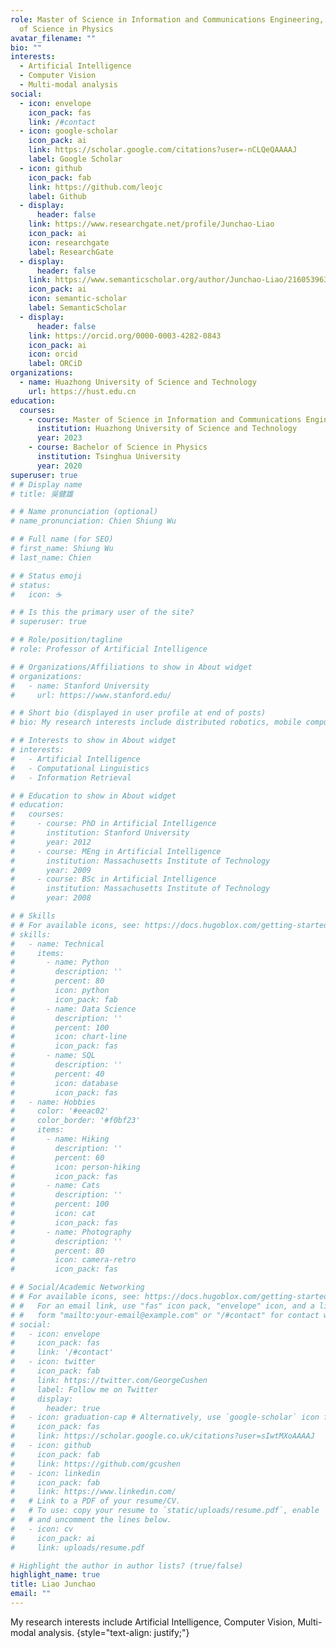 ```yaml
---
role: Master of Science in Information and Communications Engineering, Bachelor
  of Science in Physics
avatar_filename: ""
bio: ""
interests:
  - Artificial Intelligence
  - Computer Vision
  - Multi-modal analysis
social:
  - icon: envelope
    icon_pack: fas
    link: /#contact
  - icon: google-scholar
    icon_pack: ai
    link: https://scholar.google.com/citations?user=-nCLQeQAAAAJ
    label: Google Scholar
  - icon: github
    icon_pack: fab
    link: https://github.com/leojc
    label: Github
  - display:
      header: false
    link: https://www.researchgate.net/profile/Junchao-Liao
    icon_pack: ai
    icon: researchgate
    label: ResearchGate
  - display:
      header: false
    link: https://www.semanticscholar.org/author/Junchao-Liao/2160539638
    icon_pack: ai
    icon: semantic-scholar
    label: SemanticScholar
  - display:
      header: false
    link: https://orcid.org/0000-0003-4282-0843
    icon_pack: ai
    icon: orcid
    label: ORCiD
organizations:
  - name: Huazhong University of Science and Technology
    url: https://hust.edu.cn
education:
  courses:
    - course: Master of Science in Information and Communications Engineering
      institution: Huazhong University of Science and Technology
      year: 2023
    - course: Bachelor of Science in Physics
      institution: Tsinghua University
      year: 2020
superuser: true
# # Display name
# title: 吳健雄

# # Name pronunciation (optional)
# name_pronunciation: Chien Shiung Wu

# # Full name (for SEO)
# first_name: Shiung Wu
# last_name: Chien

# # Status emoji
# status:
#   icon: ☕️

# # Is this the primary user of the site?
# superuser: true

# # Role/position/tagline
# role: Professor of Artificial Intelligence

# # Organizations/Affiliations to show in About widget
# organizations:
#   - name: Stanford University
#     url: https://www.stanford.edu/

# # Short bio (displayed in user profile at end of posts)
# bio: My research interests include distributed robotics, mobile computing and programmable matter.

# # Interests to show in About widget
# interests:
#   - Artificial Intelligence
#   - Computational Linguistics
#   - Information Retrieval

# # Education to show in About widget
# education:
#   courses:
#     - course: PhD in Artificial Intelligence
#       institution: Stanford University
#       year: 2012
#     - course: MEng in Artificial Intelligence
#       institution: Massachusetts Institute of Technology
#       year: 2009
#     - course: BSc in Artificial Intelligence
#       institution: Massachusetts Institute of Technology
#       year: 2008

# # Skills
# # For available icons, see: https://docs.hugoblox.com/getting-started/page-builder/#icons
# skills:
#   - name: Technical
#     items:
#       - name: Python
#         description: ''
#         percent: 80
#         icon: python
#         icon_pack: fab
#       - name: Data Science
#         description: ''
#         percent: 100
#         icon: chart-line
#         icon_pack: fas
#       - name: SQL
#         description: ''
#         percent: 40
#         icon: database
#         icon_pack: fas
#   - name: Hobbies
#     color: '#eeac02'
#     color_border: '#f0bf23'
#     items:
#       - name: Hiking
#         description: ''
#         percent: 60
#         icon: person-hiking
#         icon_pack: fas
#       - name: Cats
#         description: ''
#         percent: 100
#         icon: cat
#         icon_pack: fas
#       - name: Photography
#         description: ''
#         percent: 80
#         icon: camera-retro
#         icon_pack: fas

# # Social/Academic Networking
# # For available icons, see: https://docs.hugoblox.com/getting-started/page-builder/#icons
# #   For an email link, use "fas" icon pack, "envelope" icon, and a link in the
# #   form "mailto:your-email@example.com" or "/#contact" for contact widget.
# social:
#   - icon: envelope
#     icon_pack: fas
#     link: '/#contact'
#   - icon: twitter
#     icon_pack: fab
#     link: https://twitter.com/GeorgeCushen
#     label: Follow me on Twitter
#     display:
#       header: true
#   - icon: graduation-cap # Alternatively, use `google-scholar` icon from `ai` icon pack
#     icon_pack: fas
#     link: https://scholar.google.co.uk/citations?user=sIwtMXoAAAAJ
#   - icon: github
#     icon_pack: fab
#     link: https://github.com/gcushen
#   - icon: linkedin
#     icon_pack: fab
#     link: https://www.linkedin.com/
#   # Link to a PDF of your resume/CV.
#   # To use: copy your resume to `static/uploads/resume.pdf`, enable `ai` icons in `params.yaml`,
#   # and uncomment the lines below.
#   - icon: cv
#     icon_pack: ai
#     link: uploads/resume.pdf

# Highlight the author in author lists? (true/false)
highlight_name: true
title: Liao Junchao
email: ""
---
```

My research interests include Artificial Intelligence, Computer Vision, Multi-modal analysis.
{style="text-align: justify;"}
